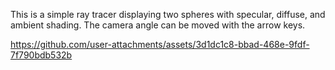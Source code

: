 
This is a simple ray tracer displaying two spheres with specular, diffuse, and ambient shading. The camera angle can be moved with the arrow keys.


https://github.com/user-attachments/assets/3d1dc1c8-bbad-468e-9fdf-7f790bdb532b


